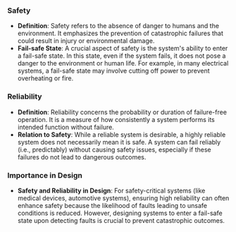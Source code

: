 ### Safety
- **Definition**: Safety refers to the absence of danger to humans and the environment. It emphasizes the prevention of catastrophic failures that could result in injury or environmental damage.
- **Fail-safe State**: A crucial aspect of safety is the system's ability to enter a fail-safe state. In this state, even if the system fails, it does not pose a danger to the environment or human life. For example, in many electrical systems, a fail-safe state may involve cutting off power to prevent overheating or fire.

### Reliability
- **Definition**: Reliability concerns the probability or duration of failure-free operation. It is a measure of how consistently a system performs its intended function without failure.
- **Relation to Safety**: While a reliable system is desirable, a highly reliable system does not necessarily mean it is safe. A system can fail reliably (i.e., predictably) without causing safety issues, especially if these failures do not lead to dangerous outcomes.


### Importance in Design
- **Safety and Reliability in Design**: For safety-critical systems (like medical devices, automotive systems), ensuring high reliability can often enhance safety because the likelihood of faults leading to unsafe conditions is reduced. However, designing systems to enter a fail-safe state upon detecting faults is crucial to prevent catastrophic outcomes.

